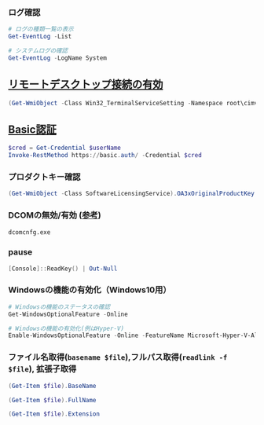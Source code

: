 ### ログ確認
```PowerShell
# ログの種類一覧の表示
Get-EventLog -List

# システムログの確認
Get-EventLog -LogName System
```


## [リモートデスクトップ接続の有効](https://msdn.microsoft.com/ja-jp/library/aa383644(v=vs.85).aspx)

```PowerShell
(Get-WmiObject -Class Win32_TerminalServiceSetting -Namespace root\cimv2\TerminalServices).SetAllowTsConnections(1,1)

```

## [Basic認証](http://winscript.jp/powershell/?s=-credential%83p%83%89%83%81%81%5B%83%5E)
```PowerShell
$cred = Get-Credential $userName
Invoke-RestMethod https://basic.auth/ -Credential $cred
```

### プロダクトキー確認
```PowerShell
(Get-WmiObject -Class SoftwareLicensingService).OA3xOriginalProductKey
```
<!--
(Get-WmiObject -query 'select * from SoftwareLicensingService').OA3xOriginalProductKey
-->

### DCOMの無効/有効 ([参考](http://www.geekpage.jp/practical/winxp-tips/dcomcnfg.php))
```cmd
dcomcnfg.exe
```

### pause
```PowerShell
[Console]::ReadKey() | Out-Null
```

### Windowsの機能の有効化（Windows10用）
```PowerShell
# Windowsの機能のステータスの確認
Get-WindowsOptionalFeature -Online

# Windowsの機能の有効化(例はHyper-V)
Enable-WindowsOptionalFeature -Online -FeatureName Microsoft-Hyper-V-All

```

### ファイル名取得(`basename $file`),フルパス取得(`readlink -f $file`), 拡張子取得
```PowerShell
(Get-Item $file).BaseName

(Get-Item $file).FullName

(Get-Item $file).Extension
```

